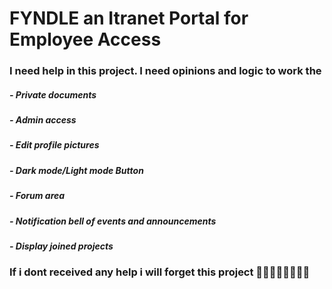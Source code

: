# FYNDLE an Itranet Portal for Employee Access
### I need help in this project. I need opinions and logic to work the 
##### - Private documents
##### - Admin access
##### - Edit profile pictures
##### - Dark mode/Light mode Button
##### - Forum area
##### - Notification bell of events and announcements
##### - Display joined projects

### If i dont received any help i will forget this project 😵‍💫😵‍💫😵‍💫😵‍💫 
